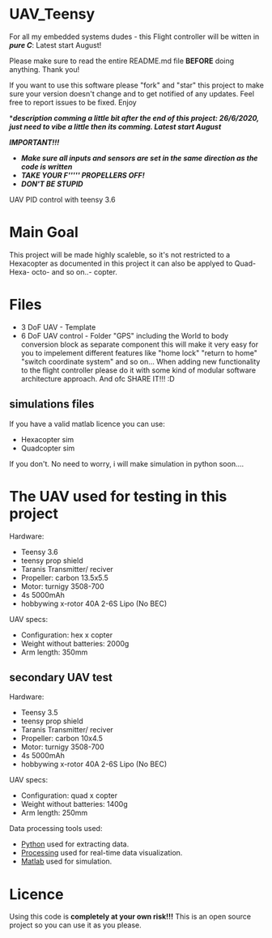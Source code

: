 # UAV_Teensy
For all my embedded systems dudes - this Flight controller will be witten in ***pure C***: Latest start August! 

Please make sure to read the entire README.md file **BEFORE** doing anything. Thank you!

If you want to use this software please "fork" and "star" this project to make sure your version doesn't change and to get notified of any updates. Feel free to report issues to be fixed. Enjoy

****description comming a little bit after the end of this project: 26/6/2020, just need to vibe a little then its comming. Latest start August***


***IMPORTANT!!!***
 - ***Make sure all inputs and sensors are set in the same direction as the code is written***
 - ***TAKE YOUR F''''' PROPELLERS OFF!***
 - ***DON'T BE STUPID***

UAV PID control with teensy 3.6

# Main Goal 
This project will be made highly scaleble, so it's not restricted to a Hexacopter as documented in this project it can also be applyed to Quad- Hexa- octo- and so on..- copter.

# Files 
- 3 DoF UAV - Template 
- 6 DoF UAV control - Folder "GPS" including the World to body conversion block as separate component this will make it very easy for you to impelement different features like "home lock" "return to home" "switch coordinate system" and so on... 
When adding new functionality to the flight controller please do it with some kind of modular software architecture approach. And ofc SHARE IT!!! :D

## simulations files 
If you have a valid matlab licence you can use:
- Hexacopter sim
- Quadcopter sim

If you don't. No need to worry, i will make simulation in python soon....

# The UAV used for testing in this project 
Hardware:
- Teensy 3.6
- teensy prop shield
- Taranis Transmitter/ reciver
- Propeller: carbon 13.5x5.5
- Motor: turnigy 3508-700
- 4s 5000mAh
- hobbywing x-rotor 40A 2-6S Lipo (No BEC)

UAV specs:

- Configuration: hex x copter
- Weight without batteries: 2000g
- Arm length: 350mm

## secondary UAV test
Hardware:
- Teensy 3.5
- teensy prop shield
- Taranis Transmitter/ reciver
- Propeller: carbon 10x4.5
- Motor: turnigy 3508-700
- 4s 5000mAh
- hobbywing x-rotor 40A 2-6S Lipo (No BEC)

UAV specs:

- Configuration: quad x copter
- Weight without batteries: 1400g
- Arm length: 250mm


Data processing tools used:
- [Python](https://www.python.org/) used for extracting data.
- [Processing](https://processing.org/) used for real-time data visualization.
- [Matlab](https://www.mathworks.com/) used for simulation. 

# Licence
Using this code is **completely at your own risk!!!**
This is an open source project so you can use it as you please.


